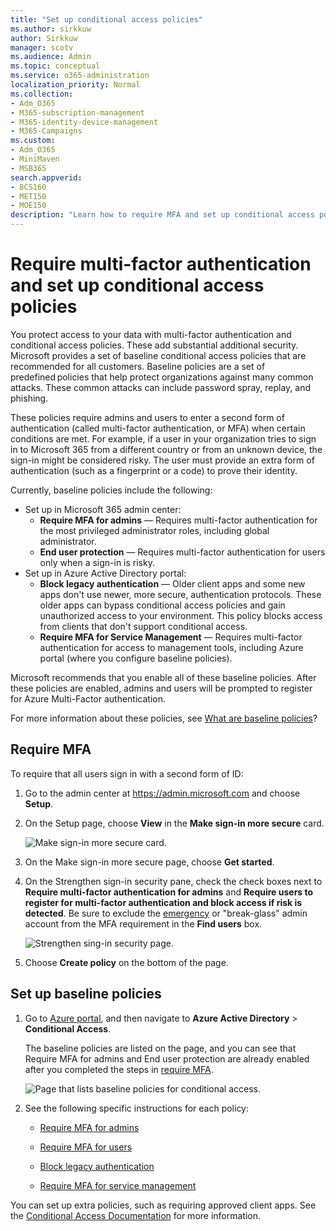 ```yaml
---
title: "Set up conditional access policies"
ms.author: sirkkuw
author: Sirkkuw
manager: scotv
ms.audience: Admin
ms.topic: conceptual
ms.service: o365-administration
localization_priority: Normal
ms.collection: 
- Adm_O365
- M365-subscription-management 
- M365-identity-device-management
- M365-Campaigns
ms.custom:
- Adm_O365
- MiniMaven
- MSB365
search.appverid:
- BCS160
- MET150
- MOE150
description: "Learn how to require MFA and set up conditional access policies for Microsoft 365 Business."
---
```


# Require multi-factor authentication and set up conditional access policies

You protect access to your data with multi-factor authentication and conditional access policies. These add substantial additional security. Microsoft provides a set of baseline conditional access policies that are recommended for all customers. Baseline policies are a set of predefined policies that help protect organizations against many common attacks. These common attacks can include password spray, replay, and phishing.

These policies require admins and users to enter a second form of authentication (called multi-factor authentication, or MFA) when certain conditions are met. For example, if a user in your organization tries to sign in to Microsoft 365 from a different country or from an unknown device, the sign-in might be considered risky. The user must provide an extra form of authentication (such as a fingerprint or a code) to prove their identity. 

Currently, baseline policies include the following:
- Set up in Microsoft 365 admin center:
    - **Require MFA for admins** — Requires multi-factor authentication for the most privileged administrator roles, including global administrator.
    - **End user protection** — Requires multi-factor authentication for users only when a sign-in is risky. 
- Set up in Azure Active Directory portal:
    - **Block legacy authentication** — Older client apps and some new apps don't use newer, more secure, authentication protocols. These older apps can bypass conditional access policies and gain unauthorized access to your environment. This policy blocks access from clients that don't support conditional access. 
    - **Require MFA for Service Management** — Requires multi-factor authentication for access to management tools, including Azure portal (where you configure baseline policies). 

Microsoft recommends that you enable all of these baseline policies. After these policies are enabled, admins and users will be prompted to register for Azure Multi-Factor authentication.

For more information about these policies, see [What are baseline policies](https://docs.microsoft.com/azure/active-directory/conditional-access/concept-baseline-protection)?


## Require MFA

To require that all users sign in with a second form of ID:

1. Go to the admin center at <a href="https://go.microsoft.com/fwlink/p/?linkid=837890" target="_blank">https://admin.microsoft.com</a> and choose **Setup**.

2. On the Setup page, choose **View** in the **Make sign-in more secure** card.


    ![Make sign-in more secure card.](media/setupmfa.png)
3. On the Make sign-in more secure page, choose **Get started**.
 
4. On the Strengthen sign-in security pane, check the check boxes next to **Require multi-factor authentication for admins** and **Require users to register for multi-factor authentication and block access if risk is detected**.
    Be sure to exclude the [emergency](m365-campaigns-protect-admin-accounts.md#create-an-emergency-admin-account) or "break-glass" admin account from the MFA requirement in the **Find users** box.
    
    ![Strengthen sing-in security page.](media/requiremfa.png)

5. Choose **Create policy** on the bottom of the page.

## Set up baseline policies

1. Go to [Azure portal](https://portal.azure.com), and then navigate to **Azure Active Directory** \> **Conditional Access**.
    
    The baseline policies are listed on the page, and you can see that Require MFA for admins and End user protection are already enabled after you completed the steps in [require MFA](#require-mfa).

    ![Page that lists baseline policies for conditional access.](media/casettings.png)
2. See the following specific instructions for each policy:

    - [Require MFA for admins](https://docs.microsoft.com/azure/active-directory/conditional-access/howto-baseline-protect-administrators)

       
    -   [Require MFA for users](https://docs.microsoft.com/azure/active-directory/conditional-access/howto-baseline-protect-end-users)  
    - [Block legacy authentication](https://docs.microsoft.com/azure/active-directory/conditional-access/howto-baseline-protect-legacy-auth)
    - [Require MFA for service management](https://docs.microsoft.com/azure/active-directory/conditional-access/howto-baseline-protect-azure)

You can set up extra policies, such as requiring approved client apps. See the [Conditional Access Documentation](https://docs.microsoft.com/azure/active-directory/conditional-access/) for more information.
